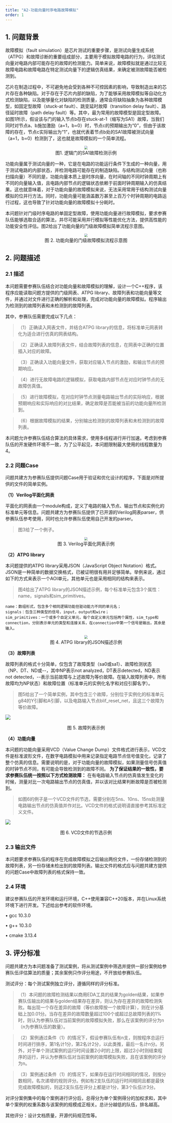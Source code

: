 ```yaml
---
title: "A2-功能向量时序电路故障模拟"
order: 1
---
```




## 1. 问题背景

故障模拟（fault simulation）是芯片测试的重要步骤，是测试向量生成系统（ATPG）和故障诊断的重要组成部分，主要用于模拟故障电路的行为，评估测试向量对电路内部可能存在的故障的检测能力。简单来说，故障模拟就是通过比较无故障电路和故障电路在特定测试向量下的逻辑仿真结果，来确定被测故障能否被检测到。

芯片在制造过程中，不可避免地会受到各种不可控因素的影响，导致制造出来的芯片存在各种缺陷。对于存在于芯片内部的缺陷，为了能够采用故障模拟等自动化方式检测缺陷，以及能够量化对缺陷的检测质量，通常会将缺陷抽象为各种故障模型，如固定型故障（stuck-at fault）、跳变延时故障（transition delay fault）、路径延时故障（path delay fault）等。其中，最为常用的故障模型是固定型故障。如图1所示，假设该与门的输入节点b存在stuck-at-1（缩写为SA1）故障，当我们同时对节点a、b施加激励（a=1，b=0）时，节点c的预期输出为“0”，但由于该故障的存在，节点c实际输出为“1”，也就代表着节点b处的SA1故障被测试向量（a=1，b=0）检测到了，这也就是故障模拟的一个简单流程。


<center><img src="/res/images/activities/contest/openDACS-23-t1/fig1.png" style="zoom:65%;" /></center>

<center>图1. 逻辑门的SA1故障检测示例</center>

功能向量属于测试向量的一种，它是在电路的功能运行条件下生成的一种向量，用于测试电路的内部状态，并检测电路可能存在的制造缺陷。与结构测试向量（也称扫描向量）不同的是，功能向量本质上是时序向量，在时间轴的不同时钟周期上有不同的向量输入值，且电路内部节点的逻辑状态依赖于前面时钟周期输入的仿真结果。这也就意味着，对于功能向量的故障模拟来说，无法采用常用于结构测试向量模拟的位并行方法。同时，功能向量可能涵盖数万甚至上百万个时钟周期的电路运行过程，这也导致了针对功能向量的故障模拟十分耗时。

本问题针对门级时序电路的单固定型故障，使用功能向量进行故障模拟，要求参赛队伍能够选取合适的算法，并尽可能采用并行模拟等性能优化方法，提供高性能的功能安全性评估。图2给出了功能向量的门级故障模拟简单流程示意图。

<center><img src="/res/images/activities/contest/openDACS-23-t1/fig2.png" style="zoom:65%;" /></center>
<center>图 2. 功能向量的门级故障模拟流程示意图</center>

## 2. 问题描述

### 2.1 描述

本问题需要参赛队伍结合对功能向量和故障模拟的理解，设计一个C++程序，该程序应能读取问题方提供的门级网表、ATPG library、故障列表和功能向量等文件，并通过对文件进行正确的解析和处理，完成对功能向量的故障模拟。程序输出为检测到的故障列表和未检测到的故障列表。

其中，参赛队伍需要完成以下几点：

> （1）正确读入网表文件，并结合ATPG
> library的信息，将标准单元网表转化为适合进行仿真的网表结构。

> （2）正确读入故障列表文件，结合故障列表的信息，在网表中正确的位置插入对应的故障。

> （3）正确读入功能向量文件，获取对应输入节点的激励，和输出节点的预期响应。

> （4）进行无故障电路的逻辑模拟，获取电路内部节点在对应时钟节点的无故障仿真值。

> （5）进行故障模拟，在对应时钟节点测量电路输出节点的实际响应，根据预期响应和实际响应的对比结果，确定故障是否能被当前的功能向量所检测到。

> （6）根据故障模拟的结果，分别输出检测到的故障列表和未检测到的故障列表。

本问题允许参赛队伍结合算法的具体需求，使用多线程进行并行加速。考虑到参赛队伍的开发硬件环境不一致，为了公平起见，本问题限制最大使用的线程数量为4。

### 2.2 问题Case

问题共建方为参赛队伍提供问题Case用于验证和优化设计的程序，下面是对所提供的文件的简单实例。

**（1）Verilog平面化网表**

平面化的网表由一个module构成，定义了电路的输入节点、输出节点和实例化的标准单元等信息。问题共建方为参赛队伍提供了已开源的Verilog网表parser，供参赛队伍参考使用，同时也允许参赛队伍使用自己开发的parser。

> 图3给了一个例子。
<center><img src="/res/images/activities/contest/openDACS-23-t1/fig3.png" style="zoom:65%;" /></center>

<center>图 3. Verilog平面化网表示例</center>

**（2）ATPG library**

本问题提供的ATPG library采用JSON（JavaScript Object Notation）格式。JSON是一种简单的数据交换格式，已被证明很有用并足够简单。举例来说，通过如下的方式来表示一个AOI单元，其他单元也是采用相同的结构来表示。

> 图4给出了ATPG library的JSON描述示例，每个标准单元包含3个属性：name，signals和sim_primitives。

```
name：数组形式，包含多个相同逻辑功能但驱动能力不同的单元名；
signals：包含三种类型的信号，input，output和wire；
sim_primitives：一个或多个自定义单元，每个自定义单元包括两个属性，sim_type和connection，分别表示单元的类型和连接关系，在connection中第一个信号是输出，其余是输入。
```

<center><img src="/res/images/activities/contest/openDACS-23-t1/fig4.png" style="zoom:65%;" /></center>

<center>图 4. ATPG library的JSON描述示例</center>

**（3）故障列表**

故障列表的格式十分简单，仅包含了故障类型（sa0或sa1）、故障检测状态（NP、DT、ND或--，其中NP表示not analyzed，DT表示detected，ND表示not detected，--表示当前故障与上述故障为等价故障。在输入故障列表中，所有故障均为NP状态）和故障位置（标准单元的实例化名字和对应引脚名字）。

> 图5给出了一个简单实例，其中包含三个故障，分别位于实例化的标准单元g84的Y引脚和A引脚，以及电路输入节点blif_reset_net，且这三个故障为等价故障。

![](/res/images/activities/contest/openDACS-23-t1/fig5.png)

<center>图 5. 故障列表示例</center>

**（4）功能向量**

本问题的功能向量采用VCD（Value
Change Dump）文件格式进行表示，VCD文件是标准波形文件，在数字电路模拟中用来记录指定电路节点信号值变化，记录了整个仿真的信息。需要说明的是，对于功能向量的故障模拟，如果测量信号仿真值的时钟节点不同，有可能会导致检测到的故障不同。 **为了保证结果的一致性，要求参赛队伍统一按照以下方式检测故障：** 在有电路输入节点的仿真值发生变化的时候，测量对比一次电路输出节点的仿真值，并以该对比结果判断故障是否被检测到。

> 如图6的例子是一个VCD文件的节选，需要分别在5ns、10ns、15ns处测量电路输出节点的仿真值并作对比。VCD文件的格式说明请直接参考其标准定义文件。

![](/res/images/activities/contest/openDACS-23-t1/fig6.png)

<center>图 6. VCD文件的节选示例</center>

### 2.3 输出文件

本问题要求参赛队伍的程序在完成故障模拟之后输出两份文件，一份存储检测到的故障列表，另一份存储未检出到的故障列表。输出文件的格式应与问题共建方提供的问题Case中故障列表的格式保持一致。

### 2.4 环境

建议参赛队伍的开发环境和运行环境，C++使用兼容C++20版本，并在Linux系统环境下进行开发。下述给出参考的软件环境。

• gcc 10.3.0

• g++ 10.3.0

• cmake 3.13.4

## 3. 评分标准

问题共建方为本问题准备了测试案例，将从测试案例中筛选并提供一部分案例给参赛队伍评估算法的质量；其余案例只作评分用途，不开放给参赛队伍。

测试评分：每个测试案例独立评分，遵循同样的评分标准。

> （1）本问题的故障检测结果以商用EDA工具的结果为golden结果，如果参赛队伍输出的结果与golden结果存在差异，则认为存在差异的故障检测失败。每出现一个存在差异的故障（等价故障按一个故障计算），则在计分基础上加0.01分。当存在差异的故障数量超过100个或超过总故障列表的1%时，则认为参赛队伍对当前案例的故障模拟失败，那么在该案例的评分为n（n为参赛队伍的数量）。

> （2）案例通过条件（1）的情况下，假设参赛队伍有n支，则按程序总运行时间进行排序，第1名计1分，第2名计2分，以此类推，最后一名计n分。另外，对于单个测试案例的运行时间设置2小时的上限，超过2小时则结束程序的运行，并认为参赛队伍对当前案例的故障模拟失败，且在该案例的评分为n。

> （3）案例通过条件（1）的情况下，如果存在运行时间相同的情况，则按分数相同，名次递增的规则评分。例如有2支队伍的运行时间相同且都是最快完成故障模拟的，则这2支队伍在评分上都是计1分，第3个队伍计3分。

对评分案例集中的每个案例进行评分后，总得分为单个案例得分的加权求和，其中单个案例的权重系数与该案例的规模成正相关。总计分越低的队伍，排名越高。

其他评分：设计文档质量，开源代码规范性等。

